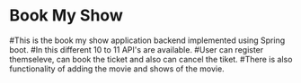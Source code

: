 # Book My Show
#This is the book my show application backend implemented using Spring boot.
#In this different 10 to 11 API's are available.
#User can register themseleve, can book the ticket and also can cancel the tiket.
#There is also functionality of adding the movie and shows of the movie.
